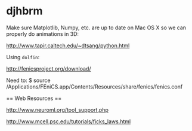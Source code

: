 djhbrm
======

Make sure Matplotlib, Numpy, etc. are up to date on Mac OS X
so we can properly do animations in 3D:

http://www.tapir.caltech.edu/~dtsang/python.html

Using `dolfin`:

http://fenicsproject.org/download/

Need to:
$ source /Applications/FEniCS.app/Contents/Resources/share/fenics/fenics.conf




== Web Resources ==

http://www.neuroml.org/tool_support.php

http://www.mcell.psc.edu/tutorials/ficks_laws.html
